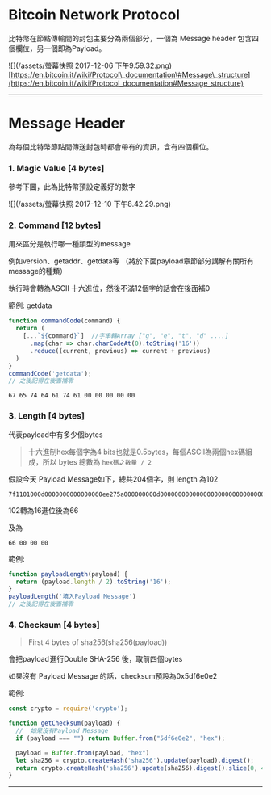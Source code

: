 # Bitcoin Network Protocol

比特幣在節點傳輸間的封包主要分為兩個部分，一個為 Message header 包含四個欄位，另一個即為Payload。

![](/assets/螢幕快照 2017-12-06 下午9.59.32.png)[https://en.bitcoin.it/wiki/Protocol\_documentation\#Message\_structure](https://en.bitcoin.it/wiki/Protocol_documentation#Message_structure)

---

# Message Header

為每個比特幣節點間傳送封包時都會帶有的資訊，含有四個欄位。

### 1. Magic Value \[4 bytes\]

參考下圖，此為比特幣預設定義好的數字

![](/assets/螢幕快照 2017-12-10 下午8.42.29.png)

### 2. Command \[12 bytes\]

用來區分是執行哪一種類型的message

例如version、getaddr、getdata等 （將於下面payload章節部分講解有關所有message的種類）

執行時會轉為ASCII 十六進位，然後不滿12個字的話會在後面補0

範例: getdata

```js
function commandCode(command) {
  return (
    [...`${command}`]  //字串轉Array ["g", "e", "t", "d" ....] 
      .map(char => char.charCodeAt(0).toString('16'))
      .reduce((current, previous) => current + previous)
  )
}
commandCode('getdata');
// 之後記得在後面補零
```

```
67 65 74 64 61 74 61 00 00 00 00 00
```

### 3. Length \[4 bytes\]

代表payload中有多少個bytes

> 十六進制hex每個字為4 bits也就是0.5bytes，每個ASCII為兩個hex碼組成，所以 bytes 總數為 `hex碼之數量 / 2`

假設今天 Payload Message如下，總共204個字，則 length 為102

```
7f1101000d0000000000000060ee275a000000000d0000000000000000000000000000000000ffff9294741e208d0d0000000000000000000000000000000000000000000000000038198a1d11f35244102f5361746f7368693a302e31332e322f8000000001
```

102轉為16進位後為66

及為

```
66 00 00 00
```

範例:

```js
function payloadLength(payload) {
  return (payload.length / 2).toString('16');
}
payloadLength('填入Payload Message')
// 之後記得在後面補零
```

### 4. Checksum \[4 bytes\]

> First 4 bytes of sha256\(sha256\(payload\)\)

會把payload 進行Double SHA-256 後，取前四個bytes

如果沒有 Payload Message 的話，checksum預設為0x5df6e0e2

範例:

```js
const crypto = require('crypto');

function getChecksum(payload) {
  //  如果沒有Payload Message
  if (payload === "") return Buffer.from("5df6e0e2", "hex");

  payload = Buffer.from(payload, "hex")
  let sha256 = crypto.createHash('sha256').update(payload).digest();
  return crypto.createHash('sha256').update(sha256).digest().slice(0, 4);
}
```

---

# 




